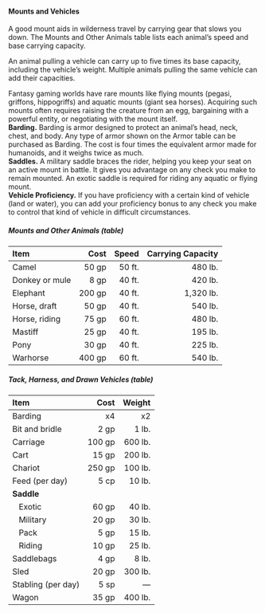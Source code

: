 #### Mounts and Vehicles

A good mount aids in wilderness travel by carrying gear that slows you down.
The Mounts and Other Animals table lists each animal’s speed and base carrying capacity.

An animal pulling a vehicle can carry up to five times its base capacity, including the vehicle’s weight.
Multiple animals pulling the same vehicle can add their capacities.

Fantasy gaming worlds have rare mounts like flying mounts (pegasi, griffons, hippogriffs) and aquatic mounts (giant sea horses).
Acquiring such mounts often requires raising the creature from an egg, bargaining with a powerful entity, or negotiating with the mount itself.
\
**Barding.**
Barding is armor designed to protect an animal’s head, neck, chest, and body.
Any type of armor shown on the Armor table can be purchased as Barding.
The cost is four times the equivalent armor made for humanoids, and it weighs twice as much.
\
**Saddles.**
A military saddle braces the rider, helping you keep your seat on an active mount in battle.
It gives you advantage on any check you make to remain mounted.
An exotic saddle is required for riding any aquatic or flying mount.
\
**Vehicle Proficiency.**
If you have proficiency with a certain kind of vehicle (land or water), you can add your proficiency bonus to any check you make to control that kind of vehicle in difficult circumstances.

##### Mounts and Other Animals (table)

| Item           |   Cost |  Speed | Carrying Capacity |
|:---------------|-------:|-------:|------------------:|
| Camel          |  50 gp | 50 ft. |           480 lb. |
| Donkey or mule |   8 gp | 40 ft. |           420 lb. |
| Elephant       | 200 gp | 40 ft. |         1,320 lb. |
| Horse, draft   |  50 gp | 40 ft. |           540 lb. |
| Horse, riding  |  75 gp | 60 ft. |           480 lb. |
| Mastiff        |  25 gp | 40 ft. |           195 lb. |
| Pony           |  30 gp | 40 ft. |           225 lb. |
| Warhorse       | 400 gp | 60 ft. |           540 lb. |

##### Tack, Harness, and Drawn Vehicles (table)

| Item                  |   Cost |  Weight |
|:----------------------|-------:|--------:|
| Barding               |     x4 |      x2 |
| Bit and bridle        |   2 gp |   1 lb. |
| Carriage              | 100 gp | 600 lb. |
| Cart                  |  15 gp | 200 lb. |
| Chariot               | 250 gp | 100 lb. |
| Feed (per day)        |   5 cp |  10 lb. |
| **Saddle**            |        |         |
| &#160;&#160; Exotic   |  60 gp |  40 lb. |
| &#160;&#160; Military |  20 gp |  30 lb. |
| &#160;&#160; Pack     |   5 gp |  15 lb. |
| &#160;&#160; Riding   |  10 gp |  25 lb. |
| Saddlebags            |   4 gp |   8 lb. |
| Sled                  |  20 gp | 300 lb. |
| Stabling (per day)    |   5 sp |       — |
| Wagon                 |  35 gp | 400 lb. |
